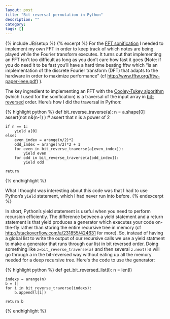 ```yaml
---
layout: post
title: "Bit reversal permutation in Python"
description: ""
category:
tags: []
---
```

{% include JB/setup %}
{% excerpt %}
For the [FFT sonification](http://ryancompton.net/2014/05/24/algorithm-sonification-iii-the-fft/) I needed to implement my own FFT in order to keep track of which notes are being played while the Fourier transform executes. It turns out that implementing an FFT isn’t too difficult as long as you don’t care how fast it goes (Note: if you do need it to be fast you’ll have a hard time beating fftw which “is an implementation of the discrete Fourier transform (DFT) that adapts to the hardware in order to maximize performance” (cf <http://www.fftw.org/fftw-paper-ieee.pdf>) ).

The key ingredient to implementing an FFT with the [Cooley-Tukey algorithm](https://en.wikipedia.org/wiki/Cooley%E2%80%93Tukey_FFT_algorithm) (which I used for the sonification) is a traversal of the input array in [bit-reversed](https://en.wikipedia.org/wiki/Bit-reversal_permutation) order. Here’s how I did the traversal in Python:

{% highlight python %}
def bit_reverse_traverse(a):
    n = a.shape[0]
    assert(not n&(n-1) ) # assert that n is a power of 2

    if n == 1:
        yield a[0]
    else:
        even_index = arange(n/2)*2
        odd_index = arange(n/2)*2 + 1
        for even in bit_reverse_traverse(a[even_index]):
            yield even
        for odd in bit_reverse_traverse(a[odd_index]):
            yield odd

    return
{% endhighlight %}

What I thought was interesting about this code was that I had to use Python’s `yield` statement, which I had never run into before.
{% endexcerpt %}

In short, Python’s yield statement is useful when you need to perform recursion efficiently. The difference between a yield statement and a return statement is that yield produces a generator which executes your code on-the-fly rather than storing the entire recursive tree in memory (cf <http://stackoverflow.com/a/231855/424631> for more). So, instead of having a global list to write the output of our recursive calls we use a yield statment to make a generator that runs through our list in bit reversed order. Doing something like `z=bit_reverse_traverse(a)` and then several `z.next()`s will go through a in the bit-reversed way without eating up all the memory needed for a deep recursive tree. Here's the code to use the generator:

{% highlight python %}
def get_bit_reversed_list(l):
    n = len(l)

    indexs = arange(n)
    b = []
    for i in bit_reverse_traverse(indexs):
        b.append(l[i])

    return b
{% endhighlight %}




